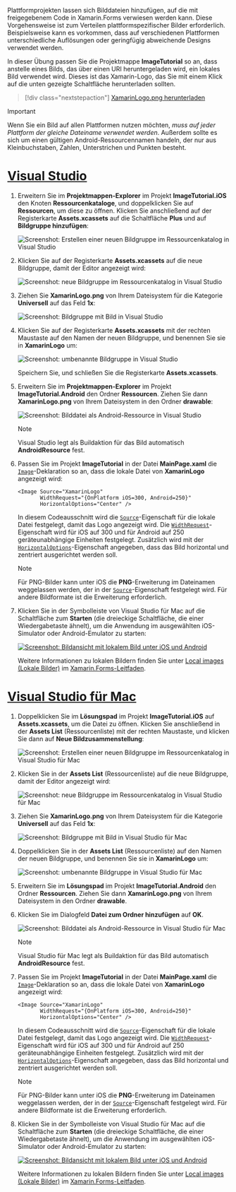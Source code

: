 Plattformprojekten lassen sich Bilddateien hinzufügen, auf die mit freigegebenem Code in Xamarin.Forms verwiesen werden kann. Diese Vorgehensweise ist zum Verteilen plattformspezifischer Bilder erforderlich. Beispielsweise kann es vorkommen, dass auf verschiedenen Plattformen unterschiedliche Auflösungen oder geringfügig abweichende Designs verwendet werden.

In dieser Übung passen Sie die Projektmappe **ImageTutorial** so an, dass anstelle eines Bilds, das über einen URI heruntergeladen wird, ein lokales Bild verwendet wird. Dieses ist das Xamarin-Logo, das Sie mit einem Klick auf die unten gezeigte Schaltfläche herunterladen sollten.

> [!div class="nextstepaction"]
> [XamarinLogo.png herunterladen](https://raw.githubusercontent.com/xamarin/xamarin-forms-samples/master/UserInterface/PlatformSpecifics/Droid/Resources/drawable/XamarinLogo.png)

> [!IMPORTANT]
> Wenn Sie ein Bild auf allen Plattformen nutzen möchten, *muss auf jeder Plattform der gleiche Dateiname verwendet werden*. Außerdem sollte es sich um einen gültigen Android-Ressourcennamen handeln, der nur aus Kleinbuchstaben, Zahlen, Unterstrichen und Punkten besteht.

# <a name="visual-studiotabvswin"></a>[Visual Studio](#tab/vswin)

1. Erweitern Sie im **Projektmappen-Explorer** im Projekt **ImageTutorial.iOS** den Knoten **Ressourcenkataloge**, und doppelklicken Sie auf **Ressourcen**, um diese zu öffnen. Klicken Sie anschließend auf der Registerkarte **Assets.xcassets** auf die Schaltfläche **Plus** und auf **Bildgruppe hinzufügen**:

    ![Screenshot: Erstellen einer neuen Bildgruppe im Ressourcenkatalog in Visual Studio](../images/vs/new-image-set.png "Neue Bildgruppe im Ressourcenkatalog")

1. Klicken Sie auf der Registerkarte **Assets.xcassets** auf die neue Bildgruppe, damit der Editor angezeigt wird:

    ![Screenshot: neue Bildgruppe im Ressourcenkatalog in Visual Studio](../images/vs/new-image-set-editor.png "Editor für Bildgruppe im Ressourcenkatalog")

1. Ziehen Sie **XamarinLogo.png** von Ihrem Dateisystem für die Kategorie **Universell** auf das Feld **1x**:

    ![Screenshot: Bildgruppe mit Bild in Visual Studio](../images/vs/image-set-with-image.png "Bildgruppe mit Bild")

1. Klicken Sie auf der Registerkarte **Assets.xcassets** mit der rechten Maustaste auf den Namen der neuen Bildgruppe, und benennen Sie sie in **XamarinLogo** um:

    ![Screenshot: umbenannte Bildgruppe in Visual Studio](../images/vs/rename-image-set.png "Umbenannte Bildgruppe")

    Speichern Sie, und schließen Sie die Registerkarte **Assets.xcassets**.

1. Erweitern Sie im **Projektmappen-Explorer** im Projekt **ImageTutorial.Android** den Ordner **Ressourcen**. Ziehen Sie dann **XamarinLogo.png** von Ihrem Dateisystem in den Ordner **drawable**:

    ![Screenshot: Bilddatei als Android-Ressource in Visual Studio](../images/vs/android-resource.png "Lokale Bilddatei im Ordner für Android-Ressourcen")

    > [!NOTE]
    > Visual Studio legt als Buildaktion für das Bild automatisch **AndroidResource** fest.

1. Passen Sie im Projekt **ImageTutorial** in der Datei **MainPage.xaml** die [`Image`](xref:Xamarin.Forms.Editor)-Deklaration so an, dass die lokale Datei von **XamarinLogo** angezeigt wird:

    ```xaml
    <Image Source="XamarinLogo"
           WidthRequest="{OnPlatform iOS=300, Android=250}"
           HorizontalOptions="Center" />
    ```

    In diesem Codeausschnitt wird die [`Source`](xref:Xamarin.Forms.Image.Source)-Eigenschaft für die lokale Datei festgelegt, damit das Logo angezeigt wird. Die [`WidthRequest`](xref:Xamarin.Forms.VisualElement.WidthRequest)-Eigenschaft wird für iOS auf 300 und für Android auf 250 geräteunabhängige Einheiten festgelegt. Zusätzlich wird mit der [`HorizontalOptions`](xref:Xamarin.Forms.View.HorizontalOptions)-Eigenschaft angegeben, dass das Bild horizontal und zentriert ausgerichtet werden soll.

    > [!NOTE]
    > Für PNG-Bilder kann unter iOS die **PNG**-Erweiterung im Dateinamen weggelassen werden, der in der [`Source`](xref:Xamarin.Forms.Image.Source)-Eigenschaft festgelegt wird. Für andere Bildformate ist die Erweiterung erforderlich.

1. Klicken Sie in der Symbolleiste von Visual Studio für Mac auf die Schaltfläche zum **Starten** (die dreieckige Schaltfläche, die einer Wiedergabetaste ähnelt), um die Anwendung im ausgewählten iOS-Simulator oder Android-Emulator zu starten:

    [![Screenshot: Bildansicht mit lokalem Bild unter iOS und Android](../images/local-file.png "Bildansicht mit lokalem Bild")](../images/local-file-large.png#lightbox "Bildansicht mit lokalem Bild")

    Weitere Informationen zu lokalen Bildern finden Sie unter [Local images (Lokale Bilder)](~/xamarin-forms/user-interface/images.md#local-images) im [Xamarin.Forms-Leitfaden](~/xamarin-forms/user-interface/images.md).

# <a name="visual-studio-for-mactabvsmac"></a>[Visual Studio für Mac](#tab/vsmac)

1. Doppelklicken Sie im **Lösungspad** im Projekt **ImageTutorial.iOS** auf **Assets.xcassets**, um die Datei zu öffnen. Klicken Sie anschließend in der **Assets List** (Ressourcenliste) mit der rechten Maustaste, und klicken Sie dann auf **Neue Bildzusammenstellung**:

    ![Screenshot: Erstellen einer neuen Bildgruppe im Ressourcenkatalog in Visual Studio für Mac](../images/vsmac/new-image-set.png "Neue Bildgruppe im Ressourcenkatalog")

1. Klicken Sie in der **Assets List** (Ressourcenliste) auf die neue Bildgruppe, damit der Editor angezeigt wird:

    ![Screenshot: neue Bildgruppe im Ressourcenkatalog in Visual Studio für Mac](../images/vsmac/new-image-set-editor.png "Editor für Bildgruppe im Ressourcenkatalog")

1. Ziehen Sie **XamarinLogo.png** von Ihrem Dateisystem für die Kategorie **Universell** auf das Feld **1x**:

    ![Screenshot: Bildgruppe mit Bild in Visual Studio für Mac](../images/vsmac/image-set-with-image.png "Bildgruppe mit Bild")

1. Doppelklicken Sie in der **Assets List** (Ressourcenliste) auf den Namen der neuen Bildgruppe, und benennen Sie sie in **XamarinLogo** um:

    ![Screenshot: umbenannte Bildgruppe in Visual Studio für Mac](../images/vsmac/rename-image-set.png "Umbenannte Bildgruppe")

1. Erweitern Sie im **Lösungspad** im Projekt **ImageTutorial.Android** den Ordner **Ressourcen**. Ziehen Sie dann **XamarinLogo.png** von Ihrem Dateisystem in den Ordner **drawable**.

1. Klicken Sie im Dialogfeld **Datei zum Ordner hinzufügen** auf **OK**.

    ![Screenshot: Bilddatei als Android-Ressource in Visual Studio für Mac](../images/vsmac/android-resource.png "Lokale Bilddatei im Ordner für Android-Ressourcen")

    > [!NOTE]
    > Visual Studio für Mac legt als Buildaktion für das Bild automatisch **AndroidResource** fest.

1. Passen Sie im Projekt **ImageTutorial** in der Datei **MainPage.xaml** die [`Image`](xref:Xamarin.Forms.Editor)-Deklaration so an, dass die lokale Datei von **XamarinLogo** angezeigt wird:

    ```xaml
    <Image Source="XamarinLogo"
           WidthRequest="{OnPlatform iOS=300, Android=250}"
           HorizontalOptions="Center" />
    ```

    In diesem Codeausschnitt wird die [`Source`](xref:Xamarin.Forms.Image.Source)-Eigenschaft für die lokale Datei festgelegt, damit das Logo angezeigt wird. Die [`WidthRequest`](xref:Xamarin.Forms.VisualElement.WidthRequest)-Eigenschaft wird für iOS auf 300 und für Android auf 250 geräteunabhängige Einheiten festgelegt. Zusätzlich wird mit der [`HorizontalOptions`](xref:Xamarin.Forms.View.HorizontalOptions)-Eigenschaft angegeben, dass das Bild horizontal und zentriert ausgerichtet werden soll.

    > [!NOTE]
    > Für PNG-Bilder kann unter iOS die **PNG**-Erweiterung im Dateinamen weggelassen werden, der in der [`Source`](xref:Xamarin.Forms.Image.Source)-Eigenschaft festgelegt wird. Für andere Bildformate ist die Erweiterung erforderlich.

1. Klicken Sie in der Symbolleiste von Visual Studio für Mac auf die Schaltfläche zum **Starten** (die dreieckige Schaltfläche, die einer Wiedergabetaste ähnelt), um die Anwendung im ausgewählten iOS-Simulator oder Android-Emulator zu starten:

    [![Screenshot: Bildansicht mit lokalem Bild unter iOS und Android](../images/local-file.png "Bildansicht mit lokalem Bild")](../images/local-file-large.png#lightbox "Bildansicht mit lokalem Bild")

    Weitere Informationen zu lokalen Bildern finden Sie unter [Local images (Lokale Bilder)](~/xamarin-forms/user-interface/images.md#local-images) im [Xamarin.Forms-Leitfaden](~/xamarin-forms/user-interface/images.md).
